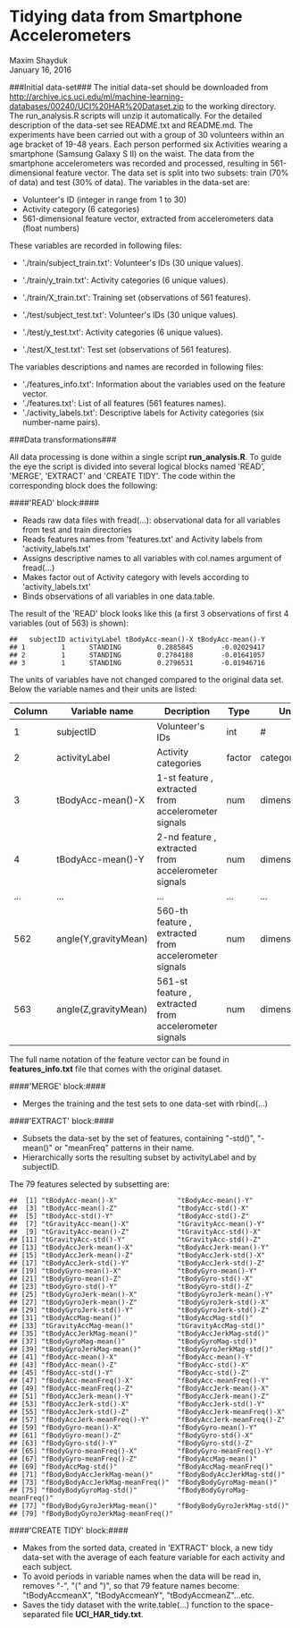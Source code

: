 # Tidying data from Smartphone Accelerometers
Maxim Shayduk  
January 16, 2016  

###Initial data-set###
The initial data-set should be downloaded from <http://archive.ics.uci.edu/ml/machine-learning-databases/00240/UCI%20HAR%20Dataset.zip> to the working directory. The run_analysis.R scripts will unzip it automatically. For the detailed description of the data-set see README.txt and README.md. The experiments have been carried out with a group of 30 volunteers within an age bracket of 19-48 years. Each person performed six Activities wearing a smartphone (Samsung Galaxy S II) on the waist.  The data from the smartphone accelerometers was recorded and processed, resulting in 561-dimensional feature vector. The data set is split into two subsets: train (70% of data) and test (30% of data). The variables in the data-set are:

  * Volunteer's ID (integer in range from 1 to 30)
  * Activity category (6 categories)
  * 561-dimensional feature vector, extracted from accelerometers data (float numbers)

 These variables are recorded in following files:

- './train/subject_train.txt': Volunteer's IDs (30 unique values).
- './train/y_train.txt': Activity categories (6 unique values).
- './train/X_train.txt': Training set (observations of 561 features).

- './test/subject_test.txt': Volunteer's IDs (30 unique values).
- './test/y_test.txt': Activity categories (6 unique values).  
- './test/X_test.txt': Test set (observations of 561 features).

The variables descriptions and names are recorded in following files:

- './features_info.txt': Information about the variables used on the feature vector.
- './features.txt': List of all features (561 features names).
- './activity_labels.txt': Descriptive labels for Activity categories (six number-name pairs).

###Data transformations###

All data processing is done within a single script **run_analysis.R**. To guide the eye the script is divided into several logical blocks named 'READ', 'MERGE', 'EXTRACT' and 'CREATE TIDY'. 
The code within the corresponding block does the following:

####'READ' block:####

  * Reads raw data files with fread(...): observational data for all variables from test and train directories
  * Reads features names from 'features.txt' and Activity labels from 'activity_labels.txt'
  * Assigns descriptive names to all variables with col.names argument of fread(...)
  * Makes factor out of Activity category with levels according to 'activity_labels.txt' 
  * Binds observations of all variables in one data.table.
  
The result of the 'READ' block looks like this (a first 3 observations of first 4 variables (out of 563) is shown):




```
##   subjectID activityLabel tBodyAcc-mean()-X tBodyAcc-mean()-Y
## 1         1      STANDING         0.2885845       -0.02029417
## 2         1      STANDING         0.2784188       -0.01641057
## 3         1      STANDING         0.2796531       -0.01946716
```

The units of variables have not changed compared to the original data set. Below the variable names and their units are listed:

| Column| Variable name  | Decription  | Type  | Units  | Range  |
|---|---|---|---|---|---|
|1| subjectID  |  Volunteer's IDs |  int |  # |  [1,30] |
|2| activityLabel | Activity categories | factor | category | 6 levels |
|3| tBodyAcc-mean()-X | 1-st feature , extracted from accelerometer signals | num| dimensionless | [-1,1] |
|4| tBodyAcc-mean()-Y | 2-nd feature , extracted from accelerometer signals | num| dimensionless | [-1,1] |
|...| ... | ... | ...| ... | [-1,1] |
|562| angle(Y,gravityMean) | 560-th feature , extracted from accelerometer signals | num| dimensionless | [-1,1] |
|563| angle(Z,gravityMean) | 561-st feature , extracted from accelerometer signals | num| dimensionless | [-1,1] |

The full name notation of the feature vector can be found in **features_info.txt** file that comes with the original dataset.

####'MERGE' block:####
  * Merges the training and the test sets to one data-set with rbind(...)

####'EXTRACT' block:####
  * Subsets the data-set by the set of features,  containing "-std()", "-mean()" or "meanFreq" patterns in their name. 
  * Hierarchically sorts the resulting subset  by activityLabel and by subjectID.
  
  The 79 features selected by subsetting are:
  

```
##  [1] "tBodyAcc-mean()-X"               "tBodyAcc-mean()-Y"              
##  [3] "tBodyAcc-mean()-Z"               "tBodyAcc-std()-X"               
##  [5] "tBodyAcc-std()-Y"                "tBodyAcc-std()-Z"               
##  [7] "tGravityAcc-mean()-X"            "tGravityAcc-mean()-Y"           
##  [9] "tGravityAcc-mean()-Z"            "tGravityAcc-std()-X"            
## [11] "tGravityAcc-std()-Y"             "tGravityAcc-std()-Z"            
## [13] "tBodyAccJerk-mean()-X"           "tBodyAccJerk-mean()-Y"          
## [15] "tBodyAccJerk-mean()-Z"           "tBodyAccJerk-std()-X"           
## [17] "tBodyAccJerk-std()-Y"            "tBodyAccJerk-std()-Z"           
## [19] "tBodyGyro-mean()-X"              "tBodyGyro-mean()-Y"             
## [21] "tBodyGyro-mean()-Z"              "tBodyGyro-std()-X"              
## [23] "tBodyGyro-std()-Y"               "tBodyGyro-std()-Z"              
## [25] "tBodyGyroJerk-mean()-X"          "tBodyGyroJerk-mean()-Y"         
## [27] "tBodyGyroJerk-mean()-Z"          "tBodyGyroJerk-std()-X"          
## [29] "tBodyGyroJerk-std()-Y"           "tBodyGyroJerk-std()-Z"          
## [31] "tBodyAccMag-mean()"              "tBodyAccMag-std()"              
## [33] "tGravityAccMag-mean()"           "tGravityAccMag-std()"           
## [35] "tBodyAccJerkMag-mean()"          "tBodyAccJerkMag-std()"          
## [37] "tBodyGyroMag-mean()"             "tBodyGyroMag-std()"             
## [39] "tBodyGyroJerkMag-mean()"         "tBodyGyroJerkMag-std()"         
## [41] "fBodyAcc-mean()-X"               "fBodyAcc-mean()-Y"              
## [43] "fBodyAcc-mean()-Z"               "fBodyAcc-std()-X"               
## [45] "fBodyAcc-std()-Y"                "fBodyAcc-std()-Z"               
## [47] "fBodyAcc-meanFreq()-X"           "fBodyAcc-meanFreq()-Y"          
## [49] "fBodyAcc-meanFreq()-Z"           "fBodyAccJerk-mean()-X"          
## [51] "fBodyAccJerk-mean()-Y"           "fBodyAccJerk-mean()-Z"          
## [53] "fBodyAccJerk-std()-X"            "fBodyAccJerk-std()-Y"           
## [55] "fBodyAccJerk-std()-Z"            "fBodyAccJerk-meanFreq()-X"      
## [57] "fBodyAccJerk-meanFreq()-Y"       "fBodyAccJerk-meanFreq()-Z"      
## [59] "fBodyGyro-mean()-X"              "fBodyGyro-mean()-Y"             
## [61] "fBodyGyro-mean()-Z"              "fBodyGyro-std()-X"              
## [63] "fBodyGyro-std()-Y"               "fBodyGyro-std()-Z"              
## [65] "fBodyGyro-meanFreq()-X"          "fBodyGyro-meanFreq()-Y"         
## [67] "fBodyGyro-meanFreq()-Z"          "fBodyAccMag-mean()"             
## [69] "fBodyAccMag-std()"               "fBodyAccMag-meanFreq()"         
## [71] "fBodyBodyAccJerkMag-mean()"      "fBodyBodyAccJerkMag-std()"      
## [73] "fBodyBodyAccJerkMag-meanFreq()"  "fBodyBodyGyroMag-mean()"        
## [75] "fBodyBodyGyroMag-std()"          "fBodyBodyGyroMag-meanFreq()"    
## [77] "fBodyBodyGyroJerkMag-mean()"     "fBodyBodyGyroJerkMag-std()"     
## [79] "fBodyBodyGyroJerkMag-meanFreq()"
```
 
    
####'CREATE TIDY' block:####
  * Makes from the sorted data, created in 'EXTRACT' block, a new tidy data-set with the average of each feature variable for each activity and each subject.
  * To avoid periods in variable names when the data will be read in, removes "-", "(" and ")", so that 79 feature names become: "tBodyAccmeanX", "tBodyAccmeanY", "tBodyAccmeanZ"...etc. 
  * Saves the tidy dataset with the write.table(...) function to the space-separated file **UCI_HAR_tidy.txt**.

<br>

